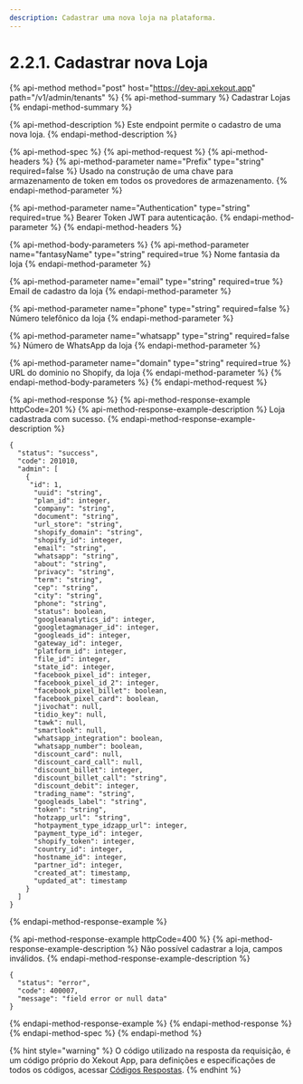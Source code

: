 ```yaml
---
description: Cadastrar uma nova loja na plataforma.
---
```


# 2.2.1. Cadastrar nova Loja

{% api-method method="post" host="https://dev-api.xekout.app" path="/v1/admin/tenants" %}
{% api-method-summary %}
Cadastrar Lojas
{% endapi-method-summary %}

{% api-method-description %}
Este endpoint permite o cadastro de uma nova loja.
{% endapi-method-description %}

{% api-method-spec %}
{% api-method-request %}
{% api-method-headers %}
{% api-method-parameter name="Prefix" type="string" required=false %}
Usado na construção de uma chave para armazenamento de token em todos os provedores de armazenamento.
{% endapi-method-parameter %}

{% api-method-parameter name="Authentication" type="string" required=true %}
Bearer Token JWT para autenticação.
{% endapi-method-parameter %}
{% endapi-method-headers %}

{% api-method-body-parameters %}
{% api-method-parameter name="fantasyName" type="string" required=true %}
Nome fantasia da loja
{% endapi-method-parameter %}

{% api-method-parameter name="email" type="string" required=true %}
Email de cadastro da loja
{% endapi-method-parameter %}

{% api-method-parameter name="phone" type="string" required=false %}
Número telefônico da loja
{% endapi-method-parameter %}

{% api-method-parameter name="whatsapp" type="string" required=false %}
Número de WhatsApp da loja
{% endapi-method-parameter %}

{% api-method-parameter name="domain" type="string" required=true %}
URL do dominio no Shopify, da loja
{% endapi-method-parameter %}
{% endapi-method-body-parameters %}
{% endapi-method-request %}

{% api-method-response %}
{% api-method-response-example httpCode=201 %}
{% api-method-response-example-description %}
Loja cadastrada com sucesso.
{% endapi-method-response-example-description %}

```text
{
  "status": "success",
  "code": 201010,
  "admin": [
    {
     "id": 1,
      "uuid": "string",
      "plan_id": integer,
      "company": "string",
      "document": "string",
      "url_store": "string",
      "shopify_domain": "string",
      "shopify_id": integer,
      "email": "string",
      "whatsapp": "string",
      "about": "string",
      "privacy": "string",
      "term": "string",
      "cep": "string",
      "city": "string",
      "phone": "string",
      "status": boolean,
      "googleanalytics_id": integer,
      "googletagmanager_id": integer,
      "googleads_id": integer,
      "gateway_id": integer,
      "platform_id": integer,
      "file_id": integer,
      "state_id": integer,
      "facebook_pixel_id": integer,
      "facebook_pixel_id_2": integer,
      "facebook_pixel_billet": boolean,
      "facebook_pixel_card": boolean,
      "jivochat": null,
      "tidio_key": null,
      "tawk": null,
      "smartlook": null,
      "whatsapp_integration": boolean,
      "whatsapp_number": boolean,
      "discount_card": null,
      "discount_card_call": null,
      "discount_billet": integer,
      "discount_billet_call": "string",
      "discount_debit": integer,
      "trading_name": "string",
      "googleads_label": "string",
      "token": "string",
      "hotzapp_url": "string",
      "hotpayment_type_idzapp_url": integer,
      "payment_type_id": integer,
      "shopify_token": integer,
      "country_id": integer,
      "hostname_id": integer,
      "partner_id": integer,
      "created_at": timestamp,
      "updated_at": timestamp
    }
  ]
}
```
{% endapi-method-response-example %}

{% api-method-response-example httpCode=400 %}
{% api-method-response-example-description %}
Não possível cadastrar a loja, campos inválidos.
{% endapi-method-response-example-description %}

```text
{
  "status": "error",
  "code": 400007,
  "message": "field error or null data"
}
```
{% endapi-method-response-example %}
{% endapi-method-response %}
{% endapi-method-spec %}
{% endapi-method %}

{% hint style="warning" %}
O código utilizado na resposta da requisição, é um código próprio do Xekout App, para definições e especificações de todos os códigos, acessar [Códigos Respostas](../../codigos-de-resposta/codigos-de-resposta-1.md).
{% endhint %}

